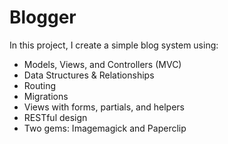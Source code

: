 # Blogger

In this project, I create a simple blog system using:

  * Models, Views, and Controllers (MVC)
  * Data Structures & Relationships
  * Routing
  * Migrations
  * Views with forms, partials, and helpers
  * RESTful design
  * Two gems: Imagemagick and Paperclip
